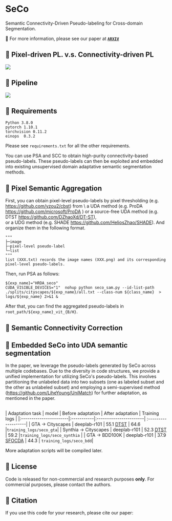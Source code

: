 # SeCo
Semantic Connectivity-Driven Pseudo-labeling for Cross-domain Segmentation.

:notebook_with_decorative_cover: For more information, please see our paper at **[`ARXIV`](https://www.igarss2022.org/default.php)**


## :speech_balloon: Pixel-driven PL. v.s. Connectivity-driven PL
![](./images/intro.jpeg)

## :speech_balloon: Pipeline
![](./images/Pipeline.png)

## :speech_balloon: Requirements

```
Python 3.8.0
pytorch 1.10.1
torchvision 0.11.2
einops  0.3.2
```
Please see `requirements.txt` for all the other requirements.

You can use PSA and SCC to obtain high-purity connectivity-based pseudo-labels. 
These pseudo-labels can then be exploited and embedded into existing unsupervised domain adaptative semantic segmentation methods.

## :speech_balloon: Pixel Semantic Aggregation

First, you can obtain pixel-level pseudo-labels by pixel thresholding (e.g. https://github.com/yzou2/cbst) from \ 
	a UDA method (e.g. ProDA https://github.com/microsoft/ProDA ) 
	or a source-free UDA method (e.g. DTST https://github.com/DZhaoXd/DT-ST), \
	or a UDG method (e.g. SHADE https://github.com/HeliosZhao/SHADE).
And organize them in the following format.
```
"""
├─image
├─pixel-level pseudo-label
└─list
"""
list (XXX.txt) records the image names (XXX.png) and its corresponding pixel-level pseudo-labels.
```
Then, run PSA as follows:
```
${exp_name}="HRDA_seco"
CUDA_VISIBLE_DEVICES="1"  nohup python seco_sam.py --id-list-path  ./splits/cityscapes/${exp_name}/all.txt --class-num ${class_name}  > logs/${exp_name} 2>&1 &
```
After that, you can find the aggregated pseudo-labels in `root_path/${exp_name}_vit_{B/H}`.


## :speech_balloon: Semantic Connectivity Correction





## :speech_balloon: Embedded SeCo into UDA semantic segmentation
In the paper, we leverage the pseudo-labels generated by SeCo across multiple codebases. 
Due to the diversity in code structures, we provide a unified implementation for utilizing SeCo's pseudo-labels. 
This involves partitioning the unlabeled data into two subsets (one as labeled subset and the other as unlabeled subset) and employing a semi-supervised method (https://github.com/LiheYoung/UniMatch) for further adaptation, as mentioned in the paper.

## 
|    Adaptation task     | model      | Before adaptation  | After adaptation | Training logs       |
|:-----------------------|:-----------|:-----------------------| :-------------------|
| GTA →  Cityscapes      | deeplab-r101   | 55.1  [DTST](https://github.com/DZhaoXd/DT-ST) | 64.6     |`training_logs/seco_gta`|
| Synthia →  Cityscapes  | deeplab-r101   | 52.3  [DTST](https://github.com/DZhaoXd/DT-ST) | 59.2     |`training_logs/seco_synthia` |
| GTA →  BDD100K         | deeplab-r101   | 37.9  [SFOCDA](https://arxiv.org/abs/2106.03422)        | 44.3     | `training_logs/seco_bdd`|

More adaptation scripts will be compiled later.

## :speech_balloon: License
Code is released for non-commercial and research purposes **only**. For commercial purposes, please contact the authors.

## :speech_balloon: Citation

If you use this code for your research, please cite our paper:
